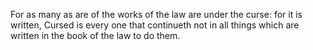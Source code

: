 For as many as are of the works of the law are under the curse: for it is written, Cursed is every one that continueth not in all things which are written in the book of the law to do them.
